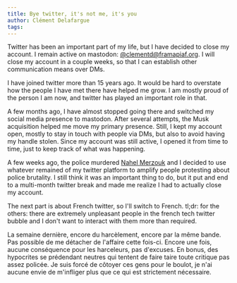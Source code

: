 ```yaml
---
title: Bye twitter, it's not me, it's you
author: Clément Delafargue
tags:
---
```


Twitter has been an important part of my life, but I have decided to close my account. I remain active on mastodon: [@clementd@framapiaf.org](https://framapiaf.org/@clementd). I will close my account in a couple weeks, so that I can establish other communication means over DMs. 

I have joined twitter more than 15 years ago. It would be hard to overstate how the people I have met there have helped me grow. I am mostly proud of the person I am now, and twitter has played an important role in that.

A few months ago, I have almost stopped going there and switched my social media presence to mastodon. After several attempts, the Musk acquisition helped me move my primary presence. Still, I kept my account open, mostly to stay in touch with people via DMs, but also to avoid having my handle stolen. Since my account was still active, I opened it from time to time, just to keep track of what was happening.

A few weeks ago, the police murdered [Nahel Merzouk](https://en.wikipedia.org/wiki/Killing_of_Nahel_Merzouk) and I decided to use whatever remained of my twitter platform to amplify people protesting about police brutality. I still think it was an important thing to do, but it put and end to a multi-month twitter break and made me realize I had to actually close my account.

The next part is about French twitter, so I'll switch to French. tl;dr: for the others: there are extremely unpleasant people in the french tech twitter bubble and I don't want to interact with them more than required.

La semaine dernière, encore du harcèlement, encore par la même bande. Pas possible de me détacher de l'affaire cette fois-ci. Encore une fois, aucune conséquence pour les harceleurs, pas d'excuses. En bonus, des hypocrites se prédendant neutres qui tentent de faire taire toute critique pas assez policée. Je suis forcé de côtoyer ces gens pour le boulot, je n'ai aucune envie de m'infliger plus que ce qui est strictement nécessaire.
